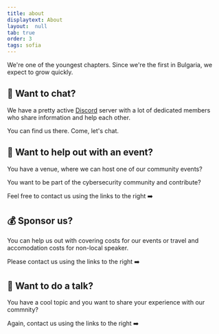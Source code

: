 ```yaml
---
title: about
displaytext: About
layout:  null
tab: true
order: 3
tags: sofia
---
```


We're one of the youngest chapters. Since we're the first in Bulgaria, we expect to grow quickly.

## 💬 Want to chat?

We have a pretty active [Discord](https://discord.com/channels/849266967856414731/981867323298312223) server with a lot of dedicated members who share information and help each other. 

You can find us there. Come, let's chat.

## 🏢 Want to help out with an event?

You have a venue, where we can host one of our community events?

You want to be part of the cybersecurity community and contribute?

Feel free to contact us using the links to the right ➡️

## 💰 Sponsor us?

You can help us out with covering costs for our events or travel and accomodation costs for non-local speaker.

Please contact us using the links to the right ➡️

## 🎤 Want to do a talk?

You have a cool topic and you want to share your experience with our commnity? 

Again,  contact us using the links to the right ➡️


